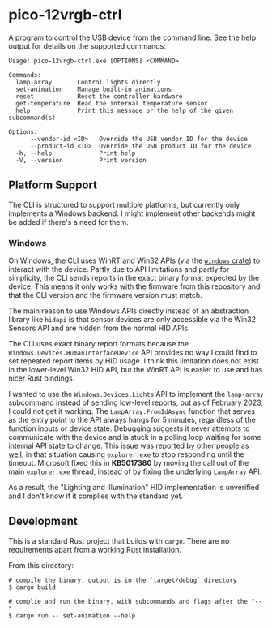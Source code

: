# pico-12vrgb-ctrl

A program to control the USB device from the command line. See the help output
for details on the supported commands:

```
Usage: pico-12vrgb-ctrl.exe [OPTIONS] <COMMAND>

Commands:
  lamp-array       Control lights directly
  set-animation    Manage built-in animations
  reset            Reset the controller hardware
  get-temperature  Read the internal temperature sensor
  help             Print this message or the help of the given subcommand(s)

Options:
      --vendor-id <ID>   Override the USB vendor ID for the device
      --product-id <ID>  Override the USB product ID for the device
  -h, --help             Print help
  -V, --version          Print version
```

## Platform Support

The CLI is structured to support multiple platforms, but currently only
implements a Windows backend. I might implement other backends might be added if
there's a need for them.

### Windows

On Windows, the CLI uses WinRT and Win32 APIs (via the [`windows`
crate][windows-rs]) to interact with the device. Partly due to API limitations
and partly for simplicity, the CLI sends reports in the exact binary format
expected by the device. This means it only works with the firmware from this
repository and that the CLI version and the firmware version must match.

The main reason to use Windows APIs directly instead of an abstraction library
like `hidapi` is that sensor devices are only accessible via the Win32 Sensors
API and are hidden from the normal HID APIs.

The CLI uses exact binary report formats because the
`Windows.Devices.HumanInterfaceDevice` API provides no way I could find to set
repeated report items by HID usage. I think this limitation does not exist in
the lower-level Win32 HID API, but the WinRT API is easier to use and has nicer
Rust bindings.

I wanted to use the `Windows.Devices.Lights` API to implement the `lamp-array`
subcommand instead of sending low-level reports, but as of February 2023, I
could not get it working. The `LampArray.FromIdAsync` function that serves as
the entry point to the API always hangs for 5 minutes, regardless of the
function inputs or device state. Debugging suggests it never attempts to
communicate with the device and is stuck in a polling loop waiting for some
internal API state to change. This issue [was reported by other people as
well][lamp-array-hang], in that situation causing `explorer.exe` to stop
responding until the timeout. Microsoft fixed this in **KB5017380** by moving
the call out of the main `explorer.exe` thread, instead of by fixing the
underlying `LampArray` API.

As a result, the "Lighting and Illumination" HID implementation is unverified
and I don't know if it complies with the standard yet.

[windows-rs]: https://crates.io/crates/windows
[lamp-array-hang]: https://superuser.com/questions/1642074/trying-to-figure-out-windows-10-login-delay-xperf-shows-explorer-exe-hanging-up

## Development

This is a standard Rust project that builds with `cargo`. There are no
requirements apart from a working Rust installation.

From this directory:

```
# compile the binary, output is in the `target/debug` directory
$ cargo build

# complie and run the binary, with subcommands and flags after the "--"
$ cargo run -- set-animation --help
```
